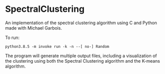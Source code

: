 # SpectralClustering
An implementation of the spectral clustering algorithm using C and Python made with Michael Garbois.

To run:

```
python3.8.5 -m invoke run -k -n --[ no-] Random
```

The program will generate multiple output files, including a visualization of the clustering using both the Spectral Clustering algorithm and the K-means algorithm.
